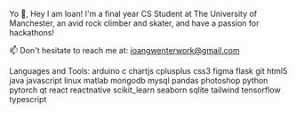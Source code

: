 Yo 👋, Hey I am Ioan!
I'm a final year CS Student at The University of Manchester, an avid rock climber and skater, and have a passion for hackathons! 

📫 Don't hesitate to reach me at: ioangwenterwork@gmail.com

Languages and Tools:
arduino c chartjs cplusplus css3 figma flask git html5 java javascript linux matlab mongodb mysql pandas photoshop python pytorch qt react reactnative scikit_learn seaborn sqlite tailwind tensorflow typescript

